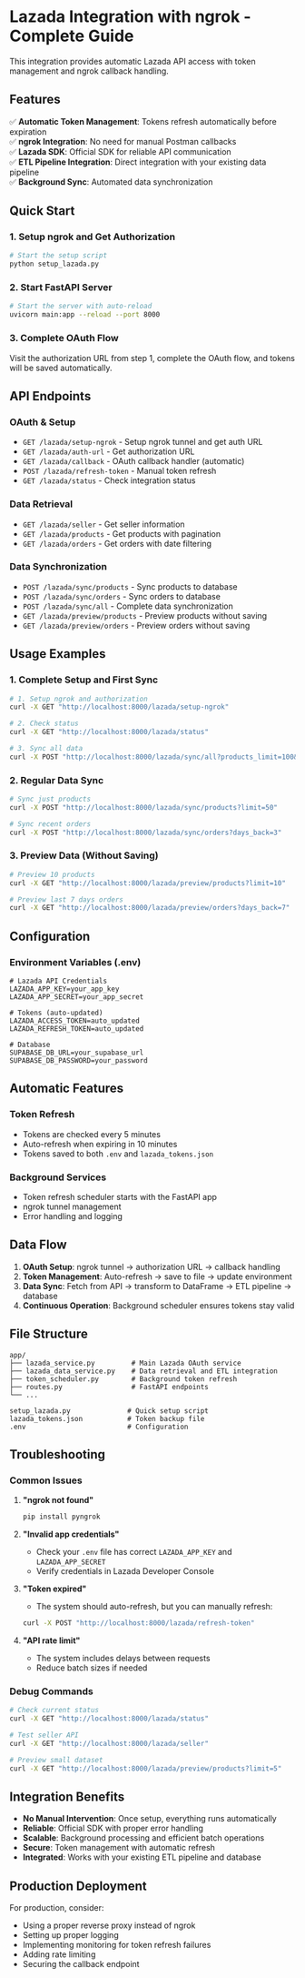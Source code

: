 # Lazada Integration with ngrok - Complete Guide

This integration provides automatic Lazada API access with token management and ngrok callback handling.

## Features

✅ **Automatic Token Management**: Tokens refresh automatically before expiration  
✅ **ngrok Integration**: No need for manual Postman callbacks  
✅ **Lazada SDK**: Official SDK for reliable API communication  
✅ **ETL Pipeline Integration**: Direct integration with your existing data pipeline  
✅ **Background Sync**: Automated data synchronization

## Quick Start

### 1. Setup ngrok and Get Authorization

```bash
# Start the setup script
python setup_lazada.py
```

### 2. Start FastAPI Server

```bash
# Start the server with auto-reload
uvicorn main:app --reload --port 8000
```

### 3. Complete OAuth Flow

Visit the authorization URL from step 1, complete the OAuth flow, and tokens will be saved automatically.

## API Endpoints

### OAuth & Setup

- `GET /lazada/setup-ngrok` - Setup ngrok tunnel and get auth URL
- `GET /lazada/auth-url` - Get authorization URL
- `GET /lazada/callback` - OAuth callback handler (automatic)
- `POST /lazada/refresh-token` - Manual token refresh
- `GET /lazada/status` - Check integration status

### Data Retrieval

- `GET /lazada/seller` - Get seller information
- `GET /lazada/products` - Get products with pagination
- `GET /lazada/orders` - Get orders with date filtering

### Data Synchronization

- `POST /lazada/sync/products` - Sync products to database
- `POST /lazada/sync/orders` - Sync orders to database
- `POST /lazada/sync/all` - Complete data synchronization
- `GET /lazada/preview/products` - Preview products without saving
- `GET /lazada/preview/orders` - Preview orders without saving

## Usage Examples

### 1. Complete Setup and First Sync

```bash
# 1. Setup ngrok and authorization
curl -X GET "http://localhost:8000/lazada/setup-ngrok"

# 2. Check status
curl -X GET "http://localhost:8000/lazada/status"

# 3. Sync all data
curl -X POST "http://localhost:8000/lazada/sync/all?products_limit=100&orders_days_back=7"
```

### 2. Regular Data Sync

```bash
# Sync just products
curl -X POST "http://localhost:8000/lazada/sync/products?limit=50"

# Sync recent orders
curl -X POST "http://localhost:8000/lazada/sync/orders?days_back=3"
```

### 3. Preview Data (Without Saving)

```bash
# Preview 10 products
curl -X GET "http://localhost:8000/lazada/preview/products?limit=10"

# Preview last 7 days orders
curl -X GET "http://localhost:8000/lazada/preview/orders?days_back=7"
```

## Configuration

### Environment Variables (.env)

```env
# Lazada API Credentials
LAZADA_APP_KEY=your_app_key
LAZADA_APP_SECRET=your_app_secret

# Tokens (auto-updated)
LAZADA_ACCESS_TOKEN=auto_updated
LAZADA_REFRESH_TOKEN=auto_updated

# Database
SUPABASE_DB_URL=your_supabase_url
SUPABASE_DB_PASSWORD=your_password
```

## Automatic Features

### Token Refresh

- Tokens are checked every 5 minutes
- Auto-refresh when expiring in 10 minutes
- Tokens saved to both `.env` and `lazada_tokens.json`

### Background Services

- Token refresh scheduler starts with the FastAPI app
- ngrok tunnel management
- Error handling and logging

## Data Flow

1. **OAuth Setup**: ngrok tunnel → authorization URL → callback handling
2. **Token Management**: Auto-refresh → save to file → update environment
3. **Data Sync**: Fetch from API → transform to DataFrame → ETL pipeline → database
4. **Continuous Operation**: Background scheduler ensures tokens stay valid

## File Structure

```
app/
├── lazada_service.py         # Main Lazada OAuth service
├── lazada_data_service.py    # Data retrieval and ETL integration
├── token_scheduler.py        # Background token refresh
├── routes.py                 # FastAPI endpoints
└── ...

setup_lazada.py              # Quick setup script
lazada_tokens.json           # Token backup file
.env                         # Configuration
```

## Troubleshooting

### Common Issues

1. **"ngrok not found"**

   ```bash
   pip install pyngrok
   ```

2. **"Invalid app credentials"**

   - Check your `.env` file has correct `LAZADA_APP_KEY` and `LAZADA_APP_SECRET`
   - Verify credentials in Lazada Developer Console

3. **"Token expired"**

   - The system should auto-refresh, but you can manually refresh:

   ```bash
   curl -X POST "http://localhost:8000/lazada/refresh-token"
   ```

4. **"API rate limit"**
   - The system includes delays between requests
   - Reduce batch sizes if needed

### Debug Commands

```bash
# Check current status
curl -X GET "http://localhost:8000/lazada/status"

# Test seller API
curl -X GET "http://localhost:8000/lazada/seller"

# Preview small dataset
curl -X GET "http://localhost:8000/lazada/preview/products?limit=5"
```

## Integration Benefits

- **No Manual Intervention**: Once setup, everything runs automatically
- **Reliable**: Official SDK with proper error handling
- **Scalable**: Background processing and efficient batch operations
- **Secure**: Token management with automatic refresh
- **Integrated**: Works with your existing ETL pipeline and database

## Production Deployment

For production, consider:

- Using a proper reverse proxy instead of ngrok
- Setting up proper logging
- Implementing monitoring for token refresh failures
- Adding rate limiting
- Securing the callback endpoint
